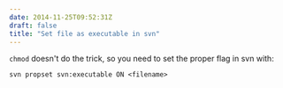 ```yaml
---
date: 2014-11-25T09:52:31Z
draft: false
title: "Set file as executable in svn"
---
```


`chmod` doesn't do the trick, so you need to set the proper flag in svn with:

```
svn propset svn:executable ON <filename>
```
